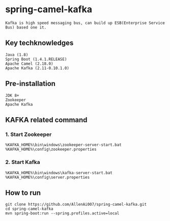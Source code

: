 # spring-camel-kafka

	Kafka is high speed messaging bus, can build up ESB(Enterprise Service Bus) based one it.

## Key techknowledges
    Java (1.8)
    Spring Boot (1.4.1.RELEASE) 
    Apache Camel (2.18.0)  
    Apache Kafka (2.11-0.10.1.0)

## Pre-installation 
    JDK 8+   
    Zookeeper 
    Apache Kafka 

## KAFKA related command 
###    1. Start Zookeeper
    %KAFKA_HOME%\bin\windows\zookeeper-server-start.bat %KAFKA_HOME%\config\zookeeper.properties
###    2. Start Kafka
    %KAFKA_HOME%\bin\windows\kafka-server-start.bat %KAFKA_HOME%\config\server.properties

## How to run
	git clone https://github.com/AllenAi007/spring-camel-kafka.git
	cd spring-camel-kafka
	mvn spring-boot:run --spring.profiles.active=local
